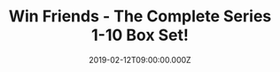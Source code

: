 ---
campaign-uuid: "c-11ba9fb2-88bd-46b8-a36c-ebfc4859ea3e"
type: "Preview"
category: "Entertainment"
date: "2019-02-12T09:00:00.000Z"
end-date: "2019-03-12T23:59:00.000Z"
disable-form: false
is_promoted: false
has_entry_page: true
title: "Win Friends - The Complete Series 1-10 Box Set!"
competition-description: "<p>In order to celebrate the 15 year anniversary of one\
  \ of TV's most successful show ever we are giving away this amazing Friends Season\
  \ 1 -10 box set to one of our lucky members to win, featuring more extras than you\
  \ can shake a smelly cat at.</p>\r\n<p>Are you Friends biggest fan? Click below\
  \ for a chance to win.</p>"
hero-header: "Win Friends - The Complete Series 1-10 Box Set!"
terms-confirmation: "N/A"
banner-img: "https://assets.expresslyapp.com/asset-fcb192b3-eb7f-4349-ac65-707f92206c67.jpg"
logo-left-href: "http://club.expressly.io"
logo-left-image: "https://assets.expresslyapp.com/asset-a9708ab2-e25b-4018-9904-ca095846ba0b.jpg"
logo-left-title: "Expressly Club"
bg-image-hero: "https://assets.expresslyapp.com/asset-d40a7a3a-f3b7-41df-aa52-849a5d497d9b.jpg"
bg-image-first: "https://assets.expresslyapp.com/asset-9c2df0f6-86db-4a94-b93e-b3b3243286d7.jpg"
section1-content: "<p>Popular American sitcom Friends first appeared on our screens\
  \ back in 1994, to little fanfare. The show followed the lives of six twenty-something\
  \ singles: Monica (Courtney Cox), Rachel (Jennifer Aniston), Phoebe (Lisa Kudrow),\
  \ Joey (Matt LeBlanc), Ross (David Schwimmer), and Chandler (Matthew Perry) who\
  \ occupied a trendy New York loft apartment.</p>\r\n<p>From early on it was clear\
  \ that Friends had successfully tapped into the zeitgeist of its time, and now,\
  \ 10 series down the line, the show's broad appeal continues to live on in popular\
  \ culture. This box set contains every episode from season 1 to 10.</p>\r\n<p>Want\
  \ to enjoy every episode over and over again? Enter the form below and it could\
  \ be coming home with you!</p>"
entry-title: "Win Friends - The Complete Series 1-10 Box Set!"
entry-content: "Enter the draw to winFriends - The Complete Series 1-10 Box Set by\
  \ completing the form below before 23:59 on 12th of March 2019."
has-winner: false
prize-description: "Friends - The Complete Series 1-10 Box Set."
special-conditions: "Multiple entries are allowed up to one every day.\r\nThis competition\
  \ is also available on: https://aaa.nme.com/competitions/\r\nfriends-box-set-giveaway"
country-restrictions:
- "GB"
---